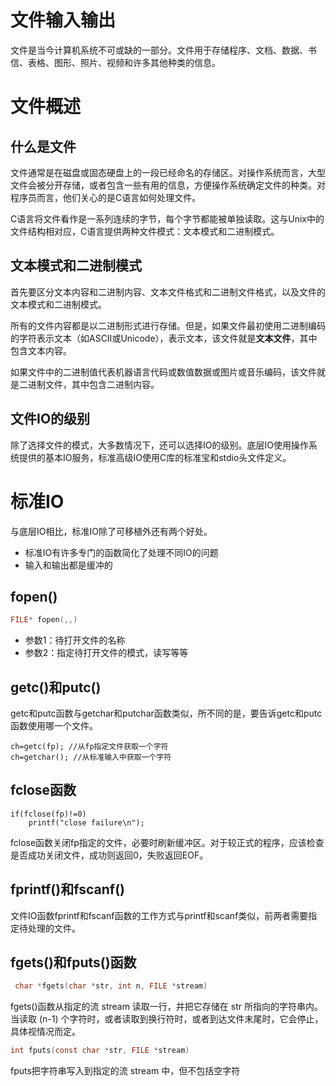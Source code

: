 # 文件输入输出

文件是当今计算机系统不可或缺的一部分。文件用于存储程序、文档、数据、书信、表格、图形、照片、视频和许多其他种类的信息。

# 文件概述

## 什么是文件
文件通常是在磁盘或固态硬盘上的一段已经命名的存储区。对操作系统而言，大型文件会被分开存储，或者包含一些有用的信息，方便操作系统确定文件的种类。对程序员而言，他们关心的是C语言如何处理文件。


C语言将文件看作是一系列连续的字节，每个字节都能被单独读取。这与Unix中的文件结构相对应，C语言提供两种文件模式：文本模式和二进制模式。

## 文本模式和二进制模式

首先要区分文本内容和二进制内容、文本文件格式和二进制文件格式，以及文件的文本模式和二进制模式。


所有的文件内容都是以二进制形式进行存储。但是，如果文件最初使用二进制编码的字符表示文本（如ASCⅡ或Unicode），表示文本，该文件就是**文本文件**，其中包含文本内容。


如果文件中的二进制值代表机器语言代码或数值数据或图片或音乐编码，该文件就是二进制文件，其中包含二进制内容。

## 文件IO的级别
除了选择文件的模式，大多数情况下，还可以选择IO的级别。底层IO使用操作系统提供的基本IO服务，标准高级IO使用C库的标准宝和stdio头文件定义。


# 标准IO
与底层IO相比，标准IO除了可移植外还有两个好处。
+ 标准IO有许多专门的函数简化了处理不同IO的问题
+ 输入和输出都是缓冲的

## fopen()
```c
FILE* fopen(,,)
```
+ 参数1：待打开文件的名称
+ 参数2：指定待打开文件的模式，读写等等

## getc()和putc()
getc和putc函数与getchar和putchar函数类似，所不同的是，要告诉getc和putc函数使用哪一个文件。
```
ch=getc(fp); //从fp指定文件获取一个字符
ch=getchar(); //从标准输入中获取一个字符
```

## fclose函数

```
if(fclose(fp)!=0)
    printf("close failure\n");
```
fclose函数关闭fp指定的文件，必要时刷新缓冲区。对于较正式的程序，应该检查是否成功关闭文件，成功则返回0，失败返回EOF。

## fprintf()和fscanf()
文件IO函数fprintf和fscanf函数的工作方式与printf和scanf类似，前两者需要指定待处理的文件。

## fgets()和fputs()函数

```c
 char *fgets(char *str, int n, FILE *stream) 
```
fgets()函数从指定的流 stream 读取一行，并把它存储在 str 所指向的字符串内。当读取 (n-1) 个字符时，或者读取到换行符时，或者到达文件末尾时，它会停止，具体视情况而定。


```c
int fputs(const char *str, FILE *stream)
```
fputs把字符串写入到指定的流 stream 中，但不包括空字符


